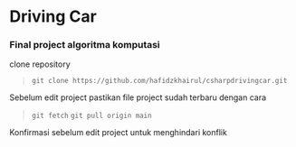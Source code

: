 # Driving Car

### Final project algoritma komputasi

clone repository
>```git clone https://github.com/hafidzkhairul/csharpdrivingcar.git```

Sebelum edit project pastikan file project sudah terbaru dengan cara
>```git fetch```
>```git pull origin main```

Konfirmasi sebelum edit project untuk menghindari konflik


